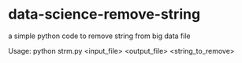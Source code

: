 # data-science-remove-string
a simple python code to remove string from big data file 

Usage: 
python strm.py <input_file> <output_file> <string_to_remove>
